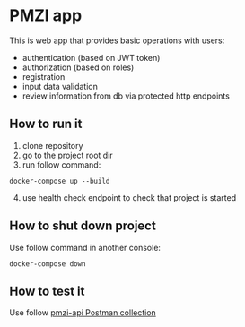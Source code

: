 # PMZI app
This is web app that provides basic operations with users:
* authentication (based on JWT token)
* authorization (based on roles)
* registration
* input data validation
* review information from db via protected http endpoints

## How to run it
1) clone repository
2) go to the project root dir
3) run follow command:
```shell
docker-compose up --build
```
4) use health check endpoint to check that project is started

## How to shut down project
Use follow command in another console:
```shell
docker-compose down
```

## How to test it 
Use follow [pmzi-api Postman collection](https://www.postman.com/noct2000/workspace/public-workspace/collection/20171165-9cc3de2e-ff30-4788-8f83-2b0c84bcafbd)